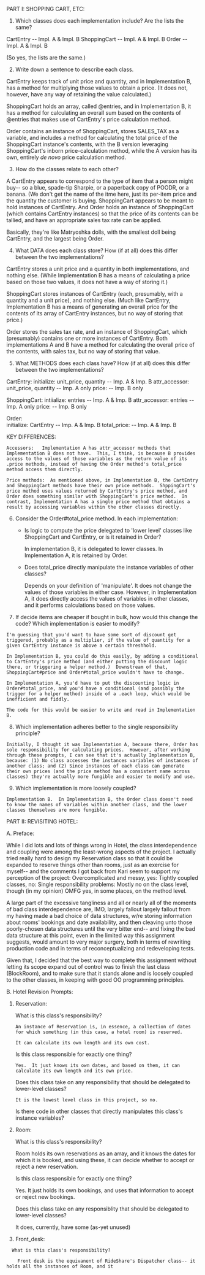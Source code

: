 
PART I:  SHOPPING CART, ETC:

1. Which classes does each implementation include?  Are the lists the same?

  CartEntry       --  Impl. A   &   Impl. B
  ShoppingCart    --  Impl. A   &   Impl. B
  Order           --  Impl. A   &   Impl. B

  (So yes, the lists are the same.)

2.  Write down a sentence to describe each class.

  CartEntry keeps track of unit price and quantity, and in Implementation B, has a method for multiplying those values to obtain a price. (It does not, however, have any way of retaining the value calculated.)

  ShoppingCart holds an array, called @entries, and in Implementation B, it has a method for calculating an overall sum based on the contents of @entries that makes use of CartEntry's price calculation method.

  Order contains an instance of ShoppingCart, stores SALES_TAX as a variable, and includes a method for calculating the total price of the ShoppingCart instance's contents, with the B version leveraging ShoppingCart's inborn price-calculation method, while the A version has its own, entirely _de novo_ price calculation method.

3.  How do the classes relate to each other?

  A CartEntry appears to correspond to the type of item that a person might buy-- so a blue, spade-tip Sharpie, or a paperback copy of POODR, or a banana. (We don't get the name of the itme here, just its per-item price and the quantity the customer is buying.  ShoppingCart appears to be meant to hold instances of CartEntry.  And Order holds an instance of ShoppingCart (which contains CartEntry instances) so that the price of its contents can be tallied, and have an appropriate sales tax rate can be applied.

  Basically, they're like Matryoshka dolls, with the smallest doll being CartEntry, and the largest being Order.

4.  What DATA does each class store? How (if at all) does this differ between the two implementations?

  CartEntry stores a unit price and a quantity in both implementations, and nothing else. (While Implementation B has a means of calculating a price based on those two values, it does not have a way of storing it.)

  ShoppingCart stores instances of CartEntry (each, presumably, with a quantity and a unit price), and nothing else. (Much like CartEntry, Implementation B has a means of generating an overall price for the contents of its array of CartEntry instances, but no way of storing that price.)

  Order stores the sales tax rate, and an instance of ShoppingCart, which (presumably) contains one or more instances of CartEntry. Both implementations A and B have a method for calculating the overall price of the contents, with sales tax, but no way of storing that value.

5.  What METHODS does each class have?  How (if at all) does this differ between the two implementations?

  CartEntry:
    initialize: unit_price, quantity        --    Imp. A & Imp. B
    attr_accessor:  unit_price, quantity    --    Imp. A  only
    price:                                  --    Imp. B only

  ShoppingCart:
    intiialize: entries                     --    Imp. A & Imp. B
    attr_accessor: entries                  --    Imp. A only
    price:                                  --    Imp. B only

  Order:  
    initialize:  CartEntry                  --    Imp. A & Imp. B
    total_price:                            --    Imp. A & Imp. B

  KEY DIFFERENCES:

    Accessors:   Implementation A has attr_accessor methods that Implementation B does not have.  This, I think, is because B provides access to the values of those variables as the return value of its .price methods, instead of having the Order method's total_price method access them directly.

    Price methods:  As mentioned above, in Implementation B, the CartEntry and ShoppingCart methods have their own price methods.  ShppingCart's price method uses values returned by CartEntry's price method, and Order does something similar with ShoppingCart's price method.  In contrast, Implementation A has a single price method that obtains a result by accessing variables within the other classes directly.

  6.  Consider the Order#total_price method.  In each implementation:

      * Is logic to compute the price delegated to 'lower level' classes like ShoppingCart and CartEntry, or is it retained in Order?

        In implementation B, it is delegated to lower classes.  In Implementation A, it is retained by Order.

      * Does total_price directly manipulate the instance variables of other classes?

        Depends on your definition of 'manipulate'.  It does not change the values of those variables in either case.  However, in Implementation A, it does directly access the values of variables in other classes, and it performs calculations based on those values.

  7.    If decide items are cheaper if bought in bulk, how would this change the code?  Which implementation is easier to modify?

    I'm guessing that you'd want to have some sort of discount get triggered, probably as a multiplier, if the value of quantity for a given CartEntry instance is above a certain threshhold.  

    In Implementation B, you could do this easily, by adding a conditional to CartEntry's price method (and either putting the discount logic there, or triggering a helper method.)  Downstream of that, ShoppingCart#price and Order#total_price wouldn't have to change.

    In Implementation A, you'd have to put the discounting logic in Order#total_price, and you'd have a conditional (and possibly the trigger for a helper method) inside of a .each loop, which would be inefficient and fiddly.  

    The code for this would be easier to write and read in Implementation B.

  8.  Which implementation adheres better to the single responsibility principle?

    Initially, I thought it was Implementation A, because there, Order has sole responsibility for calculating prices.  However, after working through these prompts, I can see that it's actually Implementation B, because: (1) No class accesses the instances variables of instances of another class; and (2) Since instances of each class can generate their own prices (and the price method has a consistent name across classes) they're actually more fungible and easier to modify and use.


  9.  Which implementation is more loosely coupled?

    Implementation B.  In Implementation B, the Order class doesn't need to know the names of variables within another class, and the lower classes themselves are more fungible.


PART II:  REVISITING HOTEL:

A.  Preface:  

While I did lots and lots of things wrong in Hotel, the class interdependence and coupling were among the least-wrong aspects of the project.  I actually tried really hard to design my Reservation class so that it could be expanded to reserve things other than rooms, just as an exercise for myself-- and the comments I got back from Kari seem to support my perception of the project:  Overcomplicated and messy, yes: Tightly coupled classes, no: Single responsibility problems: Mostly no on the class level, though (in my opinion) OMFG yes, in some places, on the method level.   

A large part of the excessive tangliness and all or nearly all of the moments of bad class interdependence are, IMO, largely fallout largely fallout from my having made a bad choice of data structures, w/re storing information about rooms' bookings and date availability, and then cleaving unto those poorly-chosen data structures until the very bitter end-- and fixing the bad data structure at this point, even in the limited way this assignment suggests, would amount to very major surgery, both in terms of rewriting production code and in terms of reconceptualizing and redeveloping tests.

Given that, I decided that the best way to complete this assignment without letting its scope expand out of control was to finish the last class (BlockRoom), and to make sure that it stands alone and is loosely coupled to the other classes, in keeping with good OO programming principles.

B.  Hotel Revision Prompts:

  1.  Reservation:    

      What is this class's responsibility?

          An instance of Reservation is, in essence, a collection of dates for which something (in this case, a hotel room) is reserved.

          It can calculate its own length and its own cost.

      Is this class responsible for exactly one thing?

          Yes.  It just knows its own dates, and based on them, it can calculate its own length and its own price.


      Does this class take on any responsibility that should be delegated to lower-level classes?

          It is the lowest level class in this project, so no.

      Is there code in other classes that directly manipulates this class's instance variables?


  2.  Room:  

      What is this class's responsibility?  

        Room holds its own reservations as an array, and it knows the dates for which it is booked, and using these, it can decide whether to accept or reject a new reservation.  

      Is this class responsible for exactly one thing?

        Yes.  It just holds its own bookings, and uses that information to accept or reject new bookings.


      Does this class take on any responsiblity that should be delegated to lower-level classes?

        It does, currently, have some (as-yet unused)

  3.    Front_desk:

      What is this class's responsibility?

        Front desk is the equivanent of RideShare's Dispatcher class-- it holds all the instances of Room, and it
